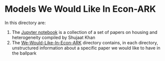 # Models We Would Like In Econ-ARK

In this directory are:

1. The [Jupyter notebook](./We-Would-Like-In-Econ-ARK.ipynb) is a collection of a set of papers on housing and heterogeneity compiled by Shujaat Khan
1. The [We-Would-Like-In-Econ-ARK](./We-Would-Like-In-Econ-ARK) directory contains, in each directory, unstructured information about a specific paper we would like to have in the ballpark
	
	
